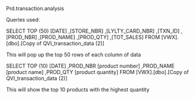 Prd.transaction.analysis

Queries used:

SELECT TOP (50) [DATE]
      ,[STORE_NBR]
      ,[LYLTY_CARD_NBR]
      ,[TXN_ID]
      ,[PROD_NBR]
      ,[PROD_NAME]
      ,[PROD_QTY]
      ,[TOT_SALES]
  FROM [VWX].[dbo].[Copy of QVI_transaction_data (2)]

This will pop up the top 50 rows of each column of data

SELECT TOP (10) [DATE]
      ,PROD_NBR [product number]
      ,PROD_NAME [product name]
      ,PROD_QTY [product quantity]
     FROM [VWX].[dbo].[Copy of QVI_transaction_data (2)]

This will show the top 10 products with the highest quantity
